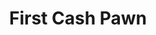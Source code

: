 ---
title: "First Cash Pawn"
url: /greenville/first-cash-pawn-south-pleasantburg-drive/
shop: Gebrauchtwaren
---
